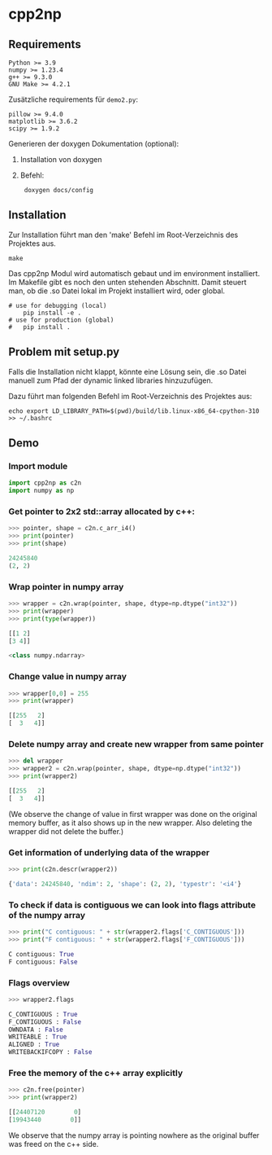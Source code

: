 # cpp2np

## Requirements

    Python >= 3.9
    numpy >= 1.23.4
    g++ >= 9.3.0
    GNU Make >= 4.2.1

Zusätzliche requirements für `demo2.py`:

    pillow >= 9.4.0
    matplotlib >= 3.6.2
    scipy >= 1.9.2

Generieren der doxygen Dokumentation (optional):

1. Installation von doxygen
2. Befehl:

        doxygen docs/config

## Installation

Zur Installation führt man den 'make' Befehl im Root-Verzeichnis des Projektes aus.

    make

Das cpp2np Modul wird automatisch gebaut und im environment installiert. Im Makefile gibt es noch den unten stehenden Abschnitt. Damit steuert man, ob die .so Datei lokal im Projekt installiert wird, oder global.

    # use for debugging (local)
        pip install -e .
    # use for production (global)
    #	pip install .
    
## Problem mit setup.py

Falls die Installation nicht klappt, könnte eine Lösung sein, die .so Datei manuell zum Pfad
der dynamic linked libraries hinzuzufügen.

Dazu führt man folgenden Befehl im Root-Verzeichnis des Projektes aus:

    echo export LD_LIBRARY_PATH=$(pwd)/build/lib.linux-x86_64-cpython-310 >> ~/.bashrc

## Demo

### Import module

```python
import cpp2np as c2n
import numpy as np
```

### Get pointer to 2x2 std::array allocated by c++:

```python
>>> pointer, shape = c2n.c_arr_i4()
>>> print(pointer)
>>> print(shape)

24245840
(2, 2)
```

### Wrap pointer in numpy array

```python
>>> wrapper = c2n.wrap(pointer, shape, dtype=np.dtype("int32"))
>>> print(wrapper)
>>> print(type(wrapper))

[[1 2]
[3 4]]

<class numpy.ndarray>
```

### Change value in numpy array

```python
>>> wrapper[0,0] = 255
>>> print(wrapper)

[[255   2]
[  3   4]]
```

### Delete numpy array and create new wrapper from same pointer

```python
>>> del wrapper
>>> wrapper2 = c2n.wrap(pointer, shape, dtype=np.dtype("int32"))
>>> print(wrapper2)

[[255   2]
[  3   4]]
```

(We observe the change of value in first wrapper was done on the original memory buffer,
as it also shows up in the new wrapper. Also deleting the wrapper did not delete the buffer.)


### Get information of underlying data of the wrapper

```python
>>> print(c2n.descr(wrapper2))

{'data': 24245840, 'ndim': 2, 'shape': (2, 2), 'typestr': '<i4'}
```

### To check if data is contiguous we can look into flags attribute of the numpy array

```python
>>> print("C contiguous: " + str(wrapper2.flags['C_CONTIGUOUS']))
>>> print("F contiguous: " + str(wrapper2.flags['F_CONTIGUOUS']))

C contiguous: True
F contiguous: False
```    
    
### Flags overview

```python
>>> wrapper2.flags

C_CONTIGUOUS : True
F_CONTIGUOUS : False
OWNDATA : False
WRITEABLE : True
ALIGNED : True
WRITEBACKIFCOPY : False
```

### Free the memory of the c++ array explicitly

```python
>>> c2n.free(pointer)
>>> print(wrapper2)

[[24407120        0]
[19943440        0]]
```

We observe that the numpy array is pointing nowhere as the original buffer was freed on the c++ side.
